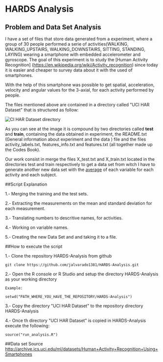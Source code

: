 HARDS Analysis
=====================

## Problem and Data Set Analysis

I have a set of files that store data generated from a experiment, where  a group of 30 people performed a serie of activities(WALKING, WALKING_UPSTAIRS, WALKING_DOWNSTAIRS, SITTING, STANDING, LAYING) wearing a smartphone with embedded accelerometer and gyroscope. The goal of this experiment is to study the [Human Activity Recognition] (https://en.wikipedia.org/wiki/Activity_recognition) since today it is easier and cheaper to survey data about it with the used of smartphones.

With the help of this smartphone was possible to get spatial, acceleration, velocity and angular values for the 3-axial, for each activity performed by people.

The files mentioned above are contained in a directory called "UCI HAR Dataset" that is structured as follow: 

![CI HAR Dataset directory](https://github.com/jalvarado1381/HARDS-Analysis/blob/master/UCI_HAR_Dataset_Structure.png "UCI HAR Dataset directory")

As you can see at the image it is compound by two directories called **test** and **train**, containing the data obtained in experiment, the README.txt (General information about experiment and the data ) file and the files activity_labels.txt, features_info.txt and features.txt (all together made up the Codes Book).

Our work consist in merge the files X_test.txt and X_train.txt located in the directories test and train respectively to get a data set from witch I have to generate another new data set with the [average](https://en.wikipedia.org/wiki/Average#Arithmetic_mean) of each variable for each activity and each subject.

##Script Explanation

1.- Merging  the training and the test sets.

2.- Extracting the measurements on the mean and standard deviation for each measurement.

3.- Translating numbers to descritive names, for activities.

4.- Working on variable names.

5.- Creating the new Data Set and and taking it to a file.

##How to execute the script

1.- Clone the repository HARDS-Analysis from github

    git clone https://github.com/jalvarado1381/HARDS-Analysis.git
  
2.- Open the R console  or R Studio and setup the directory HARDS-Analysis as your working directory
  
    Example:
  
    setwd("PATH_WHERE_YOU_HAVE_THE_REPOSITORY/HARDS-Analysis")
  
3.- Copy the directory "UCI HAR Dataset" to the repository directory HARDS-Analysis

4.- Once th directory "UCI HAR Dataset" is copied in HARDS-Analysis execute the following:

    source("run_analysis.R")


##Data set Source
http://archive.ics.uci.edu/ml/datasets/Human+Activity+Recognition+Using+Smartphones
